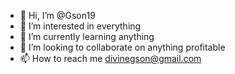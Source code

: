 - 👋 Hi, I’m @Gson19
- 👀 I’m interested in everything 
- 🌱 I’m currently learning anything 
- 💞️ I’m looking to collaborate on anything profitable 
- 📫 How to reach me divinegson@gmail.com 

<!---
Gson19/Gson19 is a ✨ special ✨ repository because its `README.md` (this file) appears on your GitHub profile.
You can click the Preview link to take a look at your changes.
--->

